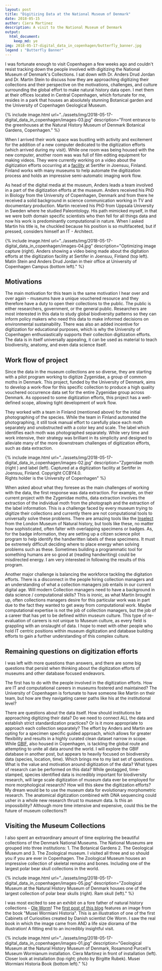 ```yaml
---
layout: post
title: "Digitizing Data at the National Museum of Denmark"
date: 2018-05-15
author: Ciera Martinez
description: A visit to the National Museum of Denmark
output: 
  html_document: 
    keep_md: ye
img: 2018-05-17-digital_data_in_copenhagen/butterfly_banner.jpg
legend : "Butterfly Banner"
---
```


I was fortunate enough to visit Copenhagen a few weeks ago and couldn't resist tracking down the people involved with digitizing the National Museum of Denmark's Collections. I sat down with Dr. Anders Drud Jordan and Dr. Martin Stein to discuss how they are approaching digitizing their collections and their perspective on the motivations, challenges, and culture surrounding the global effort to make natural history data open. I met them at their offices located in Central Copenhagen, which fortunate for me, resides in a park that houses an absolutely stunning Botanical garden and the University of Copenhagen Geological Museum.

{% include image.html url="../assets/img/2018-05-17-digital_data_in_copenhagen/images-03.jpg" description="Front entrance to the greenhouses at the Natural History Museum of Denmark Botanical Gardens, Copenhagen." %}


When I arrived their work space was bustling with activity and excitement for the addition of a new computer dedicated to the digitization efforts (which arrived during my visit). While one room was being housed with the new computer, another room was was full of film editing equipment for making videos. They were currently working on a video about the digitization efforts occurring at a [facility](http://digitarium.fi/en/content/digitisation-centre.html) at Sertifer in Joensuu, Finland. Finland works with many museums to help automate the digitization process and holds an impressive semi-automatic imaging work flow. 

As head of the digital media at the museum, Anders leads a team involved in a part of the digitization efforts at the museum.  Anders received his PhD in Biology from the University of Copenhagen, Denmark and from there he received a solid background in science communication working in TV and documentary production. Martin received his PhD from Uppsala University in Sweden where he studied Paleontology. His path mimicked myself, in that we were both domain specific scientists who then fell for all things data and now his work is predominantly computational in nature. When I asked Martin his title is, he chuckled because his position is so multifaceted, but if pressed, considers himself an IT - Architect. 


{% include image.html url="../assets/img/2018-05-17-digital_data_in_copenhagen/images-04.jpg" description="Optimizing image capture (right). Anders showing a video being made about the digitation efforts at the digitization facility at Sertifer in Joensuu, Finland (top left). Matin Stein and Anders Drud Jordan in their office at University of Copenhagen Campus (bottom left)." %}

## Motivations 

The main motivation for this team is the same motivation I hear over and over again - museums have a unique vouchered resource and they therefore have a duty to open their collections to the public. The public is either researchers, government, or the general public.  Researchers are most interested in this data to study global biodiversity patterns so they can inform policy makers who need this data to make informed decisions on environmental sustainability. There was also an added incentive for digitization for educational purposes, which is why the University of Copenhagen enthusiastically supports their collection digitization efforts.  The data is in itself universally appealing, it can be used as material to teach biodiversity, anatomy, and even data science itself. 

## Work flow of project

Since the data in the museum collections are so diverse, they are starting with a pilot program working to digitize Zygenidae, a group of common moths in Denmark. This project, funded by the University of Denmark, aims to develop a work-flow for this specific collection to produce a high quality vouchered occurrence data set for the entire Zygenidae group across Denmark. As opposed to some digitization efforts, this project has a well-defined scope, allowing tight development of work flow. 

They worked with a team in Finland (mentioned above) for the initial photographing of the species. While the team in Finland automated the photographing, it still took manual effort to carefully place each moth separately and unobstructed with a color key and scale. The label which identifies each moth was photographed separately. While very time and work intensive, their strategy was brilliant in its simplicity and designed to alleviate many of the more downstream challenges of digitization efforts, such as data extraction. 

{% include image.html url="../assets/img/2018-05-17-digital_data_in_copenhagen/images-02.jpg" description="Zygenidae moth (right ) and label (left). Captured at a digitization facility at Sertifer in Joensuu, Finland. Copyright CCBY4.0. <br> Rights holder is the University of Copenhagen" %}




When asked about what they foresee as the main challenges of working with the data, the first response was data extraction. For example, on their current project with the Zygenidae moths, data extraction involves the extraction of the individual moth from the photograph and the extraction of the label information. This is a challenge faced by every museum trying to digitize their collections and currently there are not computational tools to universally solve these problems. There are amazing tools like the [Inselect](https://naturalhistorymuseum.github.io/inselect/) from the London Museum of Natural history, but tools like these, no matter how sophisticated, often falter with overlapping specimens or badges. As, for the badge information, they are setting up a citizen science pilot program to help identify the handwritten labels of these specimens. It must be extremely difficult deciding where to place energy when solving problems such as these. Sometimes building a programmatic tool for something humans are so good at (reading handwriting) could be misdirected energy. I am very interested in following the results of this program.

Another major challenge is balancing the workforce tackling the digitation efforts. There is a disconnect in the people hiring collection managers and an understanding of what a collection managers job entails in our current digital age. Will modern Collection managers need to have a background in data science / computational skills?  This is ironic, as what Martin brought up, often collections managers desire for this particular work was in part due to the fact they wanted to get away from computational work. Maybe computational expertise is not the job of collection managers, but the job of a career that has yet to be defined within museum culture.  This type of re-evaluation of careers is not unique to Museum culture, as every field is grappling with an onslaught of data. I hope to meet with other people who hold IT centric positions within museum digitization and database building efforts to gain a further understanding of this complex culture.

## Remaining questions on digitization efforts

I was left with more questions than answers, and there are some big questions that persist when thinking about the digitization efforts of museums and other database focused endeavors.

The first has to do with the people involved in the digitization efforts.  How are IT and computational careers in museums fostered and maintained?  The University of Copenhagen is fortunate to have someone like Martin on their team, but how are they navigating career paths like his at the institutional level? 

There are questions about the data itself. How should institutions be approaching digitizing their data? Do we need to connect ALL the data and establish strict standardization practices? Or is it more appropriate to approach each collection separately? The effort by Anders and Martin are opting for a specimen specific guided approach, which allows for greater flexibility and results in a highly curated clean dataset narrow in scope. While [GBIF](https://www.gbif.org/), also housed in Copenhagen, is tackling the global route and attempting to unite all data around the world. I will explore the GBIF database in another post, but appears to heavily focused on biodiversity data (species, location, time). Which brings me to my last set of questions. What is the value and motivation around digitization of the data?  What types of research can be performed on this data? While geotagged, time-stamped, species identified data is incredibly important for biodiversity research, will large scale digitization of museum data ever be employed for more morphological research? How will this skew the digitization efforts? My dream would be to use the museum data for evolutionary morphometric research. The anatomical digitization combined with DNA sequencing could usher in a whole new research thrust to museum data.  Is this an impossibility? Although more time intensive and expensive, could this be the future of museum collections?! 

## Visiting the Museum Collections

I also spent an extraordinary amount of time exploring the beautiful collections of the Denmark National Museums.  The National Museums are grouped into three institutions: 1. The Botanical Gardens 2. The Geological Museum and 3. The Zoological museum.  I visited all three and so should you if you are ever in Copenhagen.  The Zoological Museum houses an impressive collection of skeletal remains and bones. Including one of the largest polar bear skull collections in the world.


{% include image.html url="../assets/img/2018-05-17-digital_data_in_copenhagen/images-05.jpg" description="Zoological Museum at the Natural History Museum of Denmark houses one of the largest collection of polar bear skulls (right). Ram skull (left)." %}

I was most excited to see an exhibit on a fore father of natural history collections - [Ole Worm](https://en.wikipedia.org/wiki/Ole_Worm)! The [first post of this blog](https://cabinetofcuriosity.github.io/cabinetofcuriosity_site/welcome/) features an image from the book "Musei Wormiani Historia". This is an illustration of one of the first Cabinets of Curiosities created by Danish scientist Ole Worm. I saw the real book in which the image came from AND a life size diorama of the illustration! A fitting end to an incredibly insightful visit. 


{% include image.html url="../assets/img/2018-05-17-digital_data_in_copenhagen/images-01.jpg" description="Geological Museum at the Natural History Museum of Denmark, Rosamond Purcell's Museum Wormianum installation. Ciera Martinez in front of installation (left). Closer look at installation (top right; photo by Birgitte Rubek). Musei Wormiani Historia Book (bottom left)." %}
